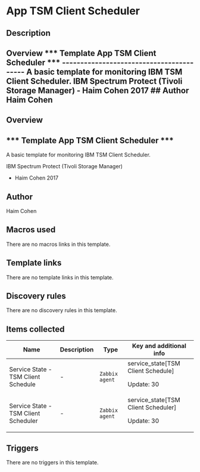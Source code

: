 # App TSM Client Scheduler

## Description

## Overview *** Template App TSM Client Scheduler *** ----------------------------------------- A basic template for monitoring IBM TSM Client Scheduler. IBM Spectrum Protect (Tivoli Storage Manager) - Haim Cohen 2017 ## Author Haim Cohen 

## Overview

*** Template App TSM Client Scheduler ***
-----------------------------------------


 


A basic template for monitoring IBM TSM Client Scheduler.


IBM Spectrum Protect (Tivoli Storage Manager)


- Haim Cohen 2017



## Author

Haim Cohen

## Macros used

There are no macros links in this template.

## Template links

There are no template links in this template.

## Discovery rules

There are no discovery rules in this template.

## Items collected

|Name|Description|Type|Key and additional info|
|----|-----------|----|----|
|Service State - TSM Client Schedule|<p>-</p>|`Zabbix agent`|service_state[TSM Client Schedule]<p>Update: 30</p>|
|Service State - TSM Client Scheduler|<p>-</p>|`Zabbix agent`|service_state[TSM Client Scheduler]<p>Update: 30</p>|
## Triggers

There are no triggers in this template.

